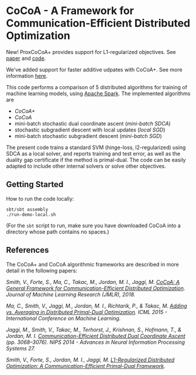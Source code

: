 # CoCoA - A Framework for Communication-Efficient Distributed Optimization

New! ProxCoCoA+ provides support for L1-regularized objectives. See [paper](http://arxiv.org/abs/1512.04011) and [code](https://github.com/gingsmith/proxcocoa).

We've added support for faster additive udpates with CoCoA+. See more information [here](http://arxiv.org/abs/1502.03508).

This code performs a comparison of 5 distributed algorithms for training of machine learning models, using [Apache Spark](http://spark.apache.org). The implemented algorithms are
 - _CoCoA+_
 - _CoCoA_
 - mini-batch stochastic dual coordinate ascent (_mini-batch SDCA_)
 - stochastic subgradient descent with local updates (_local SGD_)
 - mini-batch stochastic subgradient descent (_mini-batch SGD_)

The present code trains a standard SVM (hinge-loss, l2-regularized) using SDCA as a local solver, and reports training and test error, as well as the duality gap certificate if the method is primal-dual. The code can be easily adapted to include other internal solvers or solve other objectives.

## Getting Started
How to run the code locally:

```
sbt/sbt assembly
./run-demo-local.sh
```

(For the `sbt` script to run, make sure you have downloaded CoCoA into a directory whose path contains no spaces.)

## References
The CoCoA+ and CoCoA algorithmic frameworks are described in more detail in the following papers:

_Smith, V., Forte, S., Ma, C., Takac, M., Jordan, M. I., Jaggi, M. [CoCoA: A General Framework for Communication-Efficient Distributed Optimization](https://arxiv.org/abs/1611.02189). Journal of Machine Learning Research (JMLR), 2018._

_Ma, C., Smith, V., Jaggi, M., Jordan, M. I., Richtarik, P., & Takac, M. [Adding vs. Averaging in Distributed Primal-Dual Optimization](http://arxiv.org/abs/1502.03508). ICML 2015 - International Conference on Machine Learning._

_Jaggi, M., Smith, V., Takac, M., Terhorst, J., Krishnan, S., Hofmann, T., & Jordan, M. I. [Communication-Efficient Distributed Dual Coordinate Ascent](http://papers.nips.cc/paper/5599-communication-efficient-distributed-dual-coordinate-ascent) (pp. 3068–3076). NIPS 2014 - Advances in Neural Information Processing Systems 27._

_Smith, V., Forte, S., Jordan, M. I., Jaggi, M. [L1-Regularized Distributed Optimization: A Communication-Efficient Primal-Dual Framework](http://arxiv.org/abs/1512.04011)._
